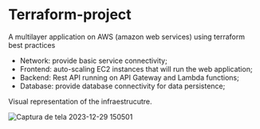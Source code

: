 # Terraform-project
A multilayer application on AWS (amazon web services) using terraform best practices

* Network: provide basic service connectivity;
* Frontend: auto-scaling EC2 instances that will run the web application;
* Backend: Rest API running on API Gateway and Lambda functions;
* Database: provide database connectivity for data persistence;

Visual representation of the infraestrucutre.
  
![Captura de tela 2023-12-29 150501](https://github.com/Vagner-Alves/Terraform-project/assets/58148520/4b55e263-459f-4d6b-a8e6-d23bce6c6bda)
